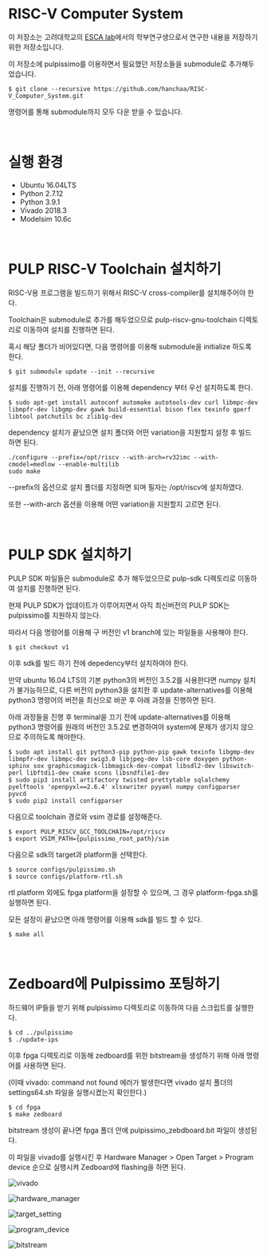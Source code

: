 # RISC-V Computer System 

이 저장소는 고려대학교의 [ESCA lab](https://esca.korea.ac.kr)에서의 학부연구생으로서 연구한 내용을 저장하기 위한 저장소입니다.

이 저장소에 pulpissimo를 이용하면서 필요했던 저장소들을 submodule로 추가해두었습니다.

``` shell
$ git clone --recursive https://github.com/hanchaa/RISC-V_Computer_System.git
```
명령어를 통해 submodule까지 모두 다운 받을 수 있습니다.

<br>

# 실행 환경
- Ubuntu 16.04LTS
- Python 2.7.12
- Python 3.9.1
- Vivado 2018.3
- Modelsim 10.6c

<br>

# PULP RISC-V Toolchain 설치하기
RISC-V용 프로그램을 빌드하기 위해서 RISC-V cross-compiler를 설치해주어야 한다.

Toolchain은 submodule로 추가를 해두었으므로 pulp-riscv-gnu-toolchain 디렉토리로 이동하여 설치를 진행하면 된다.

혹시 해당 폴더가 비어있다면, 다음 명령어를 이용해 submodule을 initialize 하도록 한다.

``` shell
$ git submodule update --init --recursive
```

설치를 진행하기 전, 아래 명령어를 이용해 dependency 부터 우선 설치하도록 한다.

``` shell
$ sudo apt-get install autoconf automake autotools-dev curl libmpc-dev libmpfr-dev libgmp-dev gawk build-essential bison flex texinfo gperf libtool patchutils bc zlib1g-dev
```

dependency 설치가 끝났으면 설치 폴더와 어떤 variation을 지원할지 설정 후 빌드 하면 된다.

``` shell
./configure --prefix=/opt/riscv --with-arch=rv32imc --with-cmodel=medlow --enable-multilib
sudo make
```

--prefix의 옵션으로 설치 폴더를 지정하면 되며 필자는 /opt/riscv에 설치하였다.

또한 --with-arch 옵션을 이용해 어떤 variation을 지원할지 고르면 된다.

<br>

# PULP SDK 설치하기
PULP SDK 파일들은 submodule로 추가 해두었으므로 pulp-sdk 디렉토리로 이동하여 설치를 진행하면 된다.

현재 PULP SDK가 업데이트가 이루어지면서 아직 최신버전의 PULP SDK는 pulpissimo를 지원하지 않는다.

따라서 다음 명령어를 이용해 구 버전인 v1 branch에 있는 파일들을 사용해야 한다.

``` shell
$ git checkout v1
```

이후 sdk를 빌드 하기 전에 depedency부터 설치하여야 한다.

만약 ubuntu 16.04 LTS의 기본 python3의 버전인 3.5.2를 사용한다면 numpy 설치가 불가능하므로, 다른 버전의 python3을 설치한 후 update-alternatives를 이용해 python3 명령어의 버전을 최신으로 바꾼 후 아래 과정을 진행하면 된다.

아래 과정들을 진행 후 terminal을 끄기 전에 update-alternatives를 이용해 python3 명령어를 원래의 버전인 3.5.2로 변경하여야 system에 문제가 생기지 않으므로 주의하도록 해야한다. 

``` shell
$ sudo apt install git python3-pip python-pip gawk texinfo libgmp-dev libmpfr-dev libmpc-dev swig3.0 libjpeg-dev lsb-core doxygen python-sphinx sox graphicsmagick-libmagick-dev-compat libsdl2-dev libswitch-perl libftdi1-dev cmake scons libsndfile1-dev
$ sudo pip3 install artifactory twisted prettytable sqlalchemy pyelftools 'openpyxl==2.6.4' xlsxwriter pyyaml numpy configparser pyvcd
$ sudo pip2 install configparser
```

다음으로 toolchain 경로와 vsim 경로를 설정해준다.

``` shell
$ export PULP_RISCV_GCC_TOOLCHAIN=/opt/riscv
$ export VSIM_PATH={pulpissimo_root_path}/sim
```

다음으로 sdk의 target과 platform을 선택한다.

``` shell
$ source configs/pulpissimo.sh
$ source configs/platform-rtl.sh
```

rtl platform 외에도 fpga platform을 설정할 수 있으며, 그 경우 platform-fpga.sh를 실행하면 된다.

모든 설정이 끝났으면 아래 명령어를 이용해 sdk를 빌드 할 수 있다.

``` shell
$ make all
```

<br>

# Zedboard에 Pulpissimo 포팅하기

하드웨어 IP들을 받기 위해 pulpissimo 디렉토리로 이동하여 다음 스크립트를 실행한다.

``` shell
$ cd ../pulpissimo
$ ./update-ips
```

이후 fpga 디렉토리로 이동해 zedboard를 위한 bitstream을 생성하기 위해 아래 명령어를 사용하면 된다.

(이때 vivado: command not found 에러가 발생한다면 vivado 설치 폴더의 settings64.sh 파일을 실행시켰는지 확인한다.)

``` shell
$ cd fpga
$ make zedboard
```

bitstream 생성이 끝나면 fpga 폴더 안에 pulpissimo_zebdboard.bit 파일이 생성된다.

이 파일을 vivado를 실행시킨 후 Hardware Manager > Open Target > Program device 순으로 실행시켜 Zedboard에 flashing을 하면 된다.

![vivado](./images/1.png)

![hardware_manager](./images/2.png)

![target_setting](./images/3.png)

![program_device](./images/4.png)

![bitstream](./images/5.png)